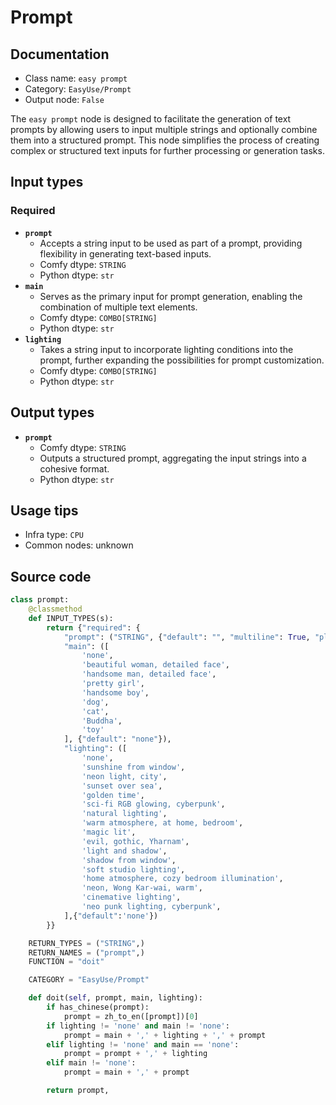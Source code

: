 # Prompt
## Documentation
- Class name: `easy prompt`
- Category: `EasyUse/Prompt`
- Output node: `False`

The `easy prompt` node is designed to facilitate the generation of text prompts by allowing users to input multiple strings and optionally combine them into a structured prompt. This node simplifies the process of creating complex or structured text inputs for further processing or generation tasks.
## Input types
### Required
- **`prompt`**
    - Accepts a string input to be used as part of a prompt, providing flexibility in generating text-based inputs.
    - Comfy dtype: `STRING`
    - Python dtype: `str`
- **`main`**
    - Serves as the primary input for prompt generation, enabling the combination of multiple text elements.
    - Comfy dtype: `COMBO[STRING]`
    - Python dtype: `str`
- **`lighting`**
    - Takes a string input to incorporate lighting conditions into the prompt, further expanding the possibilities for prompt customization.
    - Comfy dtype: `COMBO[STRING]`
    - Python dtype: `str`
## Output types
- **`prompt`**
    - Comfy dtype: `STRING`
    - Outputs a structured prompt, aggregating the input strings into a cohesive format.
    - Python dtype: `str`
## Usage tips
- Infra type: `CPU`
- Common nodes: unknown


## Source code
```python
class prompt:
    @classmethod
    def INPUT_TYPES(s):
        return {"required": {
            "prompt": ("STRING", {"default": "", "multiline": True, "placeholder": "Prompt"}),
            "main": ([
                'none',
                'beautiful woman, detailed face',
                'handsome man, detailed face',
                'pretty girl',
                'handsome boy',
                'dog',
                'cat',
                'Buddha',
                'toy'
            ], {"default": "none"}),
            "lighting": ([
                'none',
                'sunshine from window',
                'neon light, city',
                'sunset over sea',
                'golden time',
                'sci-fi RGB glowing, cyberpunk',
                'natural lighting',
                'warm atmosphere, at home, bedroom',
                'magic lit',
                'evil, gothic, Yharnam',
                'light and shadow',
                'shadow from window',
                'soft studio lighting',
                'home atmosphere, cozy bedroom illumination',
                'neon, Wong Kar-wai, warm',
                'cinemative lighting',
                'neo punk lighting, cyberpunk',
            ],{"default":'none'})
        }}

    RETURN_TYPES = ("STRING",)
    RETURN_NAMES = ("prompt",)
    FUNCTION = "doit"

    CATEGORY = "EasyUse/Prompt"

    def doit(self, prompt, main, lighting):
        if has_chinese(prompt):
            prompt = zh_to_en([prompt])[0]
        if lighting != 'none' and main != 'none':
            prompt = main + ',' + lighting + ',' + prompt
        elif lighting != 'none' and main == 'none':
            prompt = prompt + ',' + lighting
        elif main != 'none':
            prompt = main + ',' + prompt

        return prompt,

```
